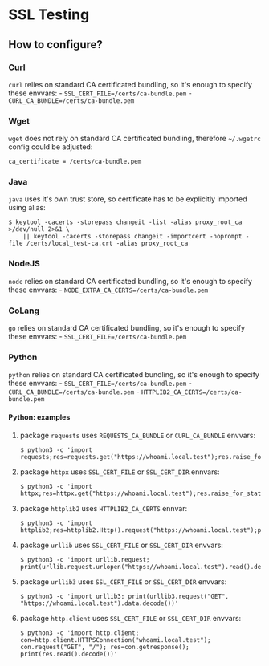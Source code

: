 # SSL Testing


## How to configure?

### Curl

`curl` relies on standard CA certificated bundling, so it's enough to specify these envvars:
    - `SSL_CERT_FILE=/certs/ca-bundle.pem`
    - `CURL_CA_BUNDLE=/certs/ca-bundle.pem`

### Wget

`wget` does not rely on standard CA certificated bundling, therefore `~/.wgetrc` config could be adjusted:

```shell
ca_certificate = /certs/ca-bundle.pem
```

### Java

`java` uses it's own trust store, so certificate has to be explicitly imported using alias:

```shell
$ keytool -cacerts -storepass changeit -list -alias proxy_root_ca >/dev/null 2>&1 \
    || keytool -cacerts -storepass changeit -importcert -noprompt -file /certs/local_test-ca.crt -alias proxy_root_ca
```

### NodeJS

`node` relies on standard CA certificated bundling, so it's enough to specify these envvars:
    - `NODE_EXTRA_CA_CERTS=/certs/ca-bundle.pem`

### GoLang

`go` relies on standard CA certificated bundling, so it's enough to specify these envvars:
    - `SSL_CERT_FILE=/certs/ca-bundle.pem`

### Python

`python` relies on standard CA certificated bundling, so it's enough to specify these envvars:
    - `SSL_CERT_FILE=/certs/ca-bundle.pem`
    - `CURL_CA_BUNDLE=/certs/ca-bundle.pem`
    - `HTTPLIB2_CA_CERTS=/certs/ca-bundle.pem`

#### Python: examples

1. package `requests` uses `REQUESTS_CA_BUNDLE` or `CURL_CA_BUNDLE` envvars:

    ```shell
    $ python3 -c 'import requests;res=requests.get("https://whoami.local.test");res.raise_for_status();print(res.content.decode())'
    ```

1. package `httpx` uses `SSL_CERT_FILE` or `SSL_CERT_DIR` ennvars:

    ```shell
    $ python3 -c 'import httpx;res=httpx.get("https://whoami.local.test");res.raise_for_status();print(res.text)'
    ```

1. package `httplib2` uses `HTTPLIB2_CA_CERTS` ennvar:

    ```shell
    $ python3 -c 'import httplib2;res=httplib2.Http().request("https://whoami.local.test");print(res[1].decode())'
    ```

1. package `urllib` uses `SSL_CERT_FILE` or `SSL_CERT_DIR` envvars:

    ```shell
    $ python3 -c 'import urllib.request; print(urllib.request.urlopen("https://whoami.local.test").read().decode())'
    ```

1. package `urllib3` uses `SSL_CERT_FILE` or `SSL_CERT_DIR` envvars:

    ```shell
    $ python3 -c 'import urllib3; print(urllib3.request("GET", "https://whoami.local.test").data.decode())'
    ```

1. package `http.client` uses `SSL_CERT_FILE` or `SSL_CERT_DIR` envvars:

    ```shell
    $ python3 -c 'import http.client; con=http.client.HTTPSConnection("whoami.local.test"); con.request("GET", "/"); res=con.getresponse(); print(res.read().decode())'
    ```
